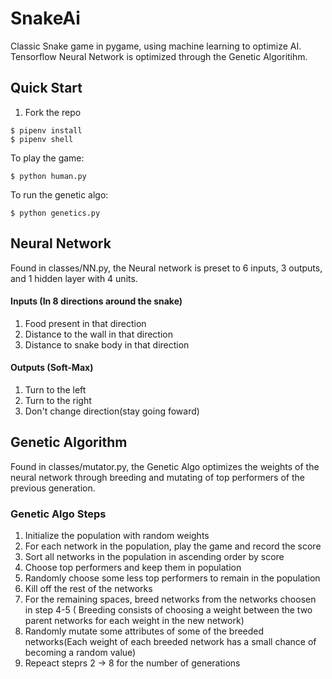 # SnakeAi

Classic Snake game in pygame, using machine learning to optimize AI. Tensorflow Neural Network is optimized through the Genetic Algoritihm. 

## Quick Start
1. Fork the repo

```
$ pipenv install
$ pipenv shell
```
To play the game:

```
$ python human.py
```
To run the genetic algo:

```
$ python genetics.py
```

## Neural Network

Found in classes/NN.py, the Neural network is preset to 6 inputs, 3 outputs, and 1 hidden layer with 4 units.

#### Inputs (In 8 directions around the snake)
1. Food present in that direction
2. Distance to the wall in that direction
3. Distance to snake body in that direction

#### Outputs (Soft-Max)
1. Turn to the left
2. Turn to the right
3. Don't change direction(stay going foward)

## Genetic Algorithm

Found in classes/mutator.py, the Genetic Algo optimizes the weights of the neural network through breeding and mutating of top performers of the previous generation. 

### Genetic Algo Steps
1. Initialize the population with random weights
2. For each network in the population, play the game and record the score
3. Sort all networks in the population in ascending order by score
4. Choose top performers and keep them in population
5. Randomly choose some less top performers to remain in the population
6. Kill off the rest of the networks
7. For the remaining spaces, breed networks from the networks choosen in step 4-5 ( Breeding consists of choosing a weight between the two parent networks for each weight in the new network)
8. Randomly mutate some attributes of some of the breeded networks(Each weight of each breeded network has a small chance of becoming a random value)
9. Repeact steprs 2 -> 8 for the number of generations


